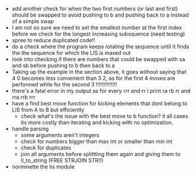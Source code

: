 - add another check for when the two first numbers (or last and first) should be swapped to avoid pushing to b and pushing back to a instead of a simple swap
- I am not so sure we need to set the smallest number at the first index before we check for the longest increasing subsquence (need testing)
- spree to reduce duplicated code!!
- do a check where the program keeps rotating the sequence until it finds the the sequence for which the LIS is maxed out
- look into checking if there are numbers that could be swapped with sa and sb before pushing to b then back to a
- Taking up the example in the section above, it goes without saying that 4 0 becomes less convenient than 3 2, as for the first 4 moves are performed while for the second 3 !!!!!!!!!!!!!!
- there's a fatal error in my output as for every rrr and rr i print ra rb rr and rra rrb rrr
- have a find best move function for kicking elements that dont belong to LIS from A to B but efficiently
  - check what's the issue with the best move to b function? it all cases its more costly than iterating and kicking with no optimization.
- handle parsing
  - some arguments aren't integers
  - check for numbers bigger than max int or smaller than min int
  - check for duplicates
  - join all arguments before splittting them again and giving them to ll_to_string (FREE STRJOIN STR!!)
- norminette the lis module
